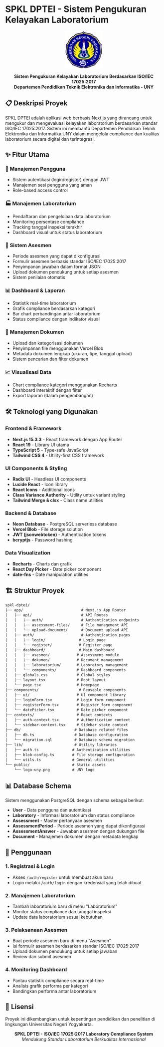 # SPKL DPTEI - Sistem Pengukuran Kelayakan Laboratorium

<div align="center">
  <img src="./public/logo-uny.png" alt="Logo UNY" width="120" height="120">
  
  **Sistem Pengukuran Kelayakan Laboratorium Berdasarkan ISO/IEC 17025:2017**  
  **Departemen Pendidikan Teknik Elektronika dan Informatika - UNY**
</div>

## 📋 Deskripsi Proyek

SPKL DPTEI adalah aplikasi web berbasis Next.js yang dirancang untuk mengukur dan mengevaluasi kelayakan laboratorium berdasarkan standar ISO/IEC 17025:2017. Sistem ini membantu Departemen Pendidikan Teknik Elektronika dan Informatika UNY dalam mengelola compliance dan kualitas laboratorium secara digital dan terintegrasi.

## ✨ Fitur Utama

### 🔐 **Manajemen Pengguna**

- Sistem autentikasi (login/register) dengan JWT
- Manajemen sesi pengguna yang aman
- Role-based access control

### 🏭 **Manajemen Laboratorium**

- Pendaftaran dan pengelolaan data laboratorium
- Monitoring persentase compliance
- Tracking tanggal inspeksi terakhir
- Dashboard visual untuk status laboratorium

### 📝 **Sistem Asesmen**

- Periode asesmen yang dapat dikonfigurasi
- Formulir asesmen berbasis standar ISO/IEC 17025:2017
- Penyimpanan jawaban dalam format JSON
- Upload dokumen pendukung untuk setiap asesmen
- Sistem penilaian otomatis

### 📊 **Dashboard & Laporan**

- Statistik real-time laboratorium
- Grafik compliance berdasarkan kategori
- Bar chart perbandingan antar laboratorium
- Status compliance dengan indikator visual

### 📄 **Manajemen Dokumen**

- Upload dan kategorisasi dokumen
- Penyimpanan file menggunakan Vercel Blob
- Metadata dokumen lengkap (ukuran, tipe, tanggal upload)
- Sistem pencarian dan filter dokumen

### 📈 **Visualisasi Data**

- Chart compliance kategori menggunakan Recharts
- Dashboard interaktif dengan filter
- Export laporan (dalam pengembangan)

## 🛠️ Teknologi yang Digunakan

### Frontend & Framework

- **Next.js 15.3.3** - React framework dengan App Router
- **React 19** - Library UI utama
- **TypeScript 5** - Type-safe JavaScript
- **Tailwind CSS 4** - Utility-first CSS framework

### UI Components & Styling

- **Radix UI** - Headless UI components
- **Lucide React** - Icon library
- **React Icons** - Additional icons
- **Class Variance Authority** - Utility untuk variant styling
- **Tailwind Merge & clsx** - Class name utilities

### Backend & Database

- **Neon Database** - PostgreSQL serverless database
- **Vercel Blob** - File storage solution
- **JWT (jsonwebtoken)** - Authentication tokens
- **bcryptjs** - Password hashing

### Data Visualization

- **Recharts** - Charts dan grafik
- **React Day Picker** - Date picker component
- **date-fns** - Date manipulation utilities

## 🏗️ Struktur Proyek

```
spkl-dptei/
├── app/                          # Next.js App Router
│   ├── api/                      # API Routes
│   │   ├── auth/                 # Authentication endpoints
│   │   ├── assessment-files/     # File management API
│   │   └── upload-document/      # Document upload API
│   ├── auth/                     # Authentication pages
│   │   ├── login/               # Login page
│   │   └── register/            # Register page
│   ├── dashboard/               # Main dashboard
│   │   ├── asesmen/            # Assessment module
│   │   ├── dokumen/            # Document management
│   │   ├── laboratorium/       # Laboratory management
│   │   └── components/         # Dashboard components
│   ├── globals.css             # Global styles
│   ├── layout.tsx              # Root layout
│   └── page.tsx                # Homepage
├── components/                  # Reusable components
│   ├── ui/                     # UI component library
│   ├── loginForm.tsx           # Login form component
│   ├── registerForm.tsx        # Register form component
│   └── datePicker.tsx          # Date picker component
├── contexts/                   # React contexts
│   ├── auth-context.tsx        # Authentication context
│   └── sidebar-context.tsx     # Sidebar state context
├── db/                        # Database related files
│   ├── db.ts                  # Database configuration
│   └── migration.sql          # Database schema migration
├── lib/                       # Utility libraries
│   ├── auth.ts               # Authentication utilities
│   ├── blob-config.ts        # File storage configuration
│   └── utils.ts              # General utilities
└── public/                   # Static assets
    └── logo-uny.png          # UNY logo
```

## 📊 Database Schema

Sistem menggunakan PostgreSQL dengan schema sebagai berikut:

- **User** - Data pengguna dan autentikasi
- **Laboratory** - Informasi laboratorium dan status compliance
- **Assessment** - Master pertanyaan asesmen
- **AssessmentPeriod** - Periode asesmen yang dapat dikonfigurasi
- **AssessmentAnswer** - Jawaban asesmen dengan dukungan file
- **Document** - Manajemen dokumen dengan metadata lengkap

## 🎯 Penggunaan

### 1. **Registrasi & Login**

- Akses `/auth/register` untuk membuat akun baru
- Login melalui `/auth/login` dengan kredensial yang telah dibuat

### 2. **Manajemen Laboratorium**

- Tambah laboratorium baru di menu "Laboratorium"
- Monitor status compliance dan tanggal inspeksi
- Update data laboratorium sesuai kebutuhan

### 3. **Pelaksanaan Asesmen**

- Buat periode asesmen baru di menu "Asesmen"
- Isi formulir asesmen berdasarkan standar ISO/IEC 17025:2017
- Upload dokumen pendukung untuk setiap jawaban
- Review dan submit asesmen

### 4. **Monitoring Dashboard**

- Pantau statistik compliance secara real-time
- Analisis grafik performa per kategori
- Bandingkan performa antar laboratorium

## 📄 Lisensi

Proyek ini dikembangkan untuk kepentingan pendidikan dan penelitian di lingkungan Universitas Negeri Yogyakarta.

<div align="center">
  <strong>SPKL DPTEI - ISO/IEC 17025:2017 Laboratory Compliance System</strong><br>
  <em>Mendukung Standar Laboratorium Berkualitas Internasional</em>
</div>
